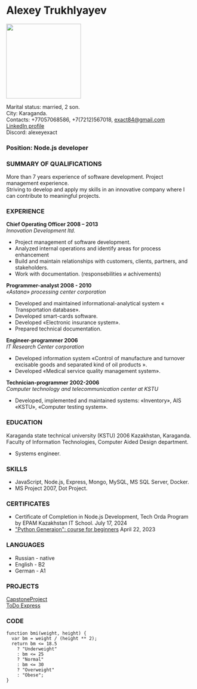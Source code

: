 # Alexey Trukhlyayev

<img src="./MyFoto.jpg" width="200" />
<!-- ![Моё фото](./MyFoto.jpg) -->

Marital status: married, 2 son.<br>
Сity: Karaganda.<br>
Contacts: +77057068586, +7(7212)567018, exact84@gmail.com<br>
[LinkedIn profile](https://www.linkedin.com/in/alexey-trukhlyayev-65b8072a/)<br>
Discord: alexeyexact

### Position: Node.js developer

### SUMMARY OF QUALIFICATIONS

More than 7 years experience of software development. Project management experience.  
Striving to develop and apply my skills in an innovative company where I can contribute to meaningful projects.

### EXPERIENCE

**Chief Operating Officer 2008 – 2013**  
_Innovation Development ltd._

- Project management of software development.
- Analyzed internal operations and identify areas for process enhancement
- Build and maintain relationships with customers, clients, partners, and stakeholders.
- Work with documentation.
  (responsebilities и achivements)

**Programmer-analyst 2008 - 2010**  
_«Astana» processing center corporation_

- Developed and maintained informational-analytical system « Transportation database».
- Developed smart-cards software.
- Developed «Electronic insurance system».
- Prepared technical documentation.

**Engineer-programmer 2006**  
_IT Research Center corporation_

- Developed information system «Control of manufacture and turnover excisable goods and separated kind of oil products ».
- Developed «Medical service quality management system».

**Technician-programmer 2002-2006**  
_Computer technology and telecommunication center at KSTU_

- Developed, implemented and maintained systems: «Inventory», AIS «KSTU», «Computer testing system».

### EDUCATION

Karaganda state technical university (KSTU) 2006
Kazakhstan, Karaganda.
Faculty of Information Technologies, Computer Aided Design department.

- Systems engineer.

### SKILLS

- JavaScript, Node.js, Express, Mongo, MySQL, MS SQL Server, Docker.
- MS Project 2007, Dot Project.

### CERTIFICATES

- Certificate of Completion in Node.js Development, Tech Orda Program by EPAM Kazakhstan IT School. July 17, 2024
- ["Python Generaion": course for beginners](https://stepik.org/cert/2040159?lang=en) April 22, 2023

### LANGUAGES

- Russian - native
- English - B2
- German - A1

### PROJECTS

[CapstoneProject](https://gitlab.com/exact84/capstone-api)  
[ToDo Express](https://gitlab.com/exact84/mytodo-express)

### CODE

```
function bmi(weight, height) {
  var bm = weight / (height ** 2);
  return bm <= 18.5
    ? "Underweight"
    : bm <= 25
    ? "Normal"
    : bm <= 30
    ? "Overweight"
    : "Obese";
}
```
